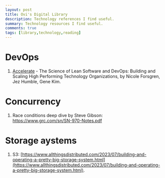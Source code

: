 ```yaml
---
layout: post
title: Ovi's Digital Library
description: Technology references I find useful.
summary: Technology resources I find useful.
comments: true
tags: [library,technology,reading]
---
```


# DevOps

1. <a href="https://itrevolution.com/product/accelerate">Accelerate</a> - The Science of Lean Software and DevOps: Building and Scaling High Performing Technology Organizations, by Nicole Forsgren, Jez Humble, Gene Kim.


# Concurrency

1. Race conditions deep dive by Steve Gibson: https://www.grc.com/sn/SN-970-Notes.pdf


# Storage aystems

1. S3: [https://www.allthingsdistributed.com/2023/07/building-and-operating-a-pretty-big-storage-system.html](https://www.allthingsdistributed.com/2023/07/building-and-operating-a-pretty-big-storage-system.html).
